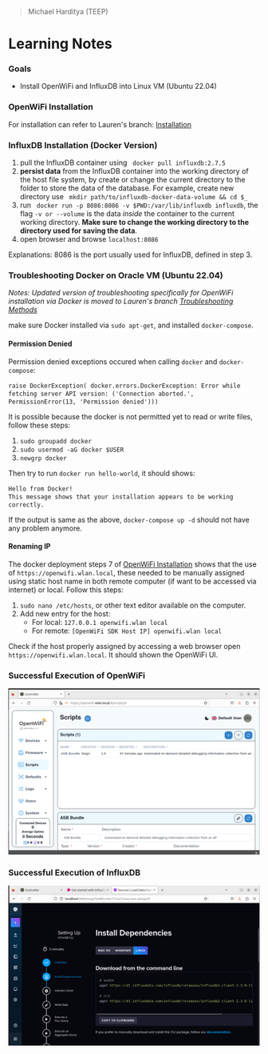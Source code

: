 >Michael Harditya (TEEP)
# Learning Notes
### Goals
- Install OpenWiFi and InfluxDB into Linux VM (Ubuntu 22.04)

### OpenWiFi Installation
For installation can refer to Lauren's branch: [Installation](https://github.com/NTUST-BMW-Lab/internship/blob/2024-TEEP-Lauren/installation/OpenWifi-Installation-Guide.md#openwifi-installation)
### InfluxDB Installation (Docker Version)
1. pull the InfluxDB container using ``` docker pull influxdb:2.7.5```
2. **persist data** from the InfluxDB container into the working directory of the host file system, by create or change the current directory to the folder to store the data of the database. For example, create new directory use ``` mkdir path/to/influxdb-docker-data-volume && cd $_```
3. run ``` docker run -p 8086:8086 -v $PWD:/var/lib/influxdb influxdb```, the flag ```-v or --volume``` is the data *inside* the container to the current working directory. **Make sure to change the working directory to the directory used for saving the data**.
4. open browser and browse ```localhost:8086```

Explanations:
8086 is the port usually used for InfluxDB, defined in step 3.

### Troubleshooting Docker on Oracle VM (Ubuntu 22.04)
*Notes: Updated version of troubleshooting specifically for OpenWiFi installation via Docker is moved to Lauren's branch  [Troubleshooting Methods](https://github.com/NTUST-BMW-Lab/internship/blob/2024-TEEP-Lauren/installation/OpenWifi-Installation-Guide.md#troubleshooting-docker-permissions)*

make sure Docker installed via ```sudo apt-get```, and installed ```docker-compose```.

#### Permission Denied
Permission denied exceptions occured when calling ```docker``` and ```docker-compose```:
```
raise DockerException( docker.errors.DockerException: Error while fetching server API version: ('Connection aborted.', PermissionError(13, 'Permission denied')))
```

It is possible because the docker is not permitted yet to read or write files, follow these steps:
1. `sudo groupadd docker`
2. `sudo usermod -aG docker $USER`
3. `newgrp docker`

Then try to run `docker run hello-world`, it should shows:
```
Hello from Docker!
This message shows that your installation appears to be working correctly.
```
If the output is same as the above, `docker-compose up -d` should not have any problem anymore.

#### Renaming IP
The docker deployment steps 7 of [OpenWiFi Installation](https://github.com/NTUST-BMW-Lab/internship/blob/2024-TEEP-Lauren/installation/OpenWifi-Installation-Guide.md#openwifi-installation) shows that the use of ```https://openwifi.wlan.local```, these needed to be manually assigned using static host name in both remote computer (if want to be accessed via internet) or local. Follow this steps:
1. `sudo nano /etc/hosts`, or other text editor available on the computer.
2. Add new entry for the host:
   * For local: `127.0.0.1 openwifi.wlan local`
   * For remote: `[OpenWiFi SDK Host IP] openwifi.wlan local`

Check if the host properly assigned by accessing a web browser open `https://openwifi.wlan.local`. It should shown the OpenWiFi UI.

### Successful Execution of OpenWiFi
![image](../images/OpenWiFiUI.png)
### Successful Execution of InfluxDB
![image](../images/InfluxDBUI.png)

